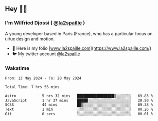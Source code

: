 ## Hey 👋🏾
### I'm Wilfried Djossi ( <a href="https://twitter.com/la2spaille/" target="_blank">@la2spaille</a> )
A young developer based in Paris (France), who has a particular focus on ui/ux design and motion.

- 🎨 Here is my folio [www.la2spaille.com](https://www.la2spaille.com/)
- 🐦 My twitter account [@la2spaille](https://twitter.com/la2spaille/)

### Wakatime
<!--START_SECTION:waka-->

```txt
From: 13 May 2024 - To: 20 May 2024

Total Time: 7 hrs 56 mins

Astro            5 hrs 32 mins   █████████████████▒░░░░░░░   69.83 %
JavaScript       1 hr 37 mins    █████░░░░░░░░░░░░░░░░░░░░   20.50 %
SCSS             44 mins         ██▒░░░░░░░░░░░░░░░░░░░░░░   09.38 %
Text             1 min           ░░░░░░░░░░░░░░░░░░░░░░░░░   00.26 %
Git              0 secs          ░░░░░░░░░░░░░░░░░░░░░░░░░   00.01 %
```

<!--END_SECTION:waka-->
<!--
**la2spaille/la2spaille** is a ✨ _special_ ✨ repository because its `README.md` (this file) appears on your GitHub profile.

Here are some ideas to get you started:

- 🔭 I’m currently working on ...
- 🌱 I’m currently learning ...
- 👯 I’m looking to collaborate on ...
- 🤔 I’m looking for help with ...
- 💬 Ask me about ...
- 📫 How to reach me: ...
- 😄 Pronouns: ...
- ⚡ Fun fact: ...
-->
